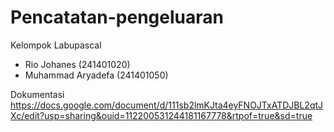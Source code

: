 # Pencatatan-pengeluaran
Kelompok Labupascal
- Rio Johanes (241401020)
- Muhammad Aryadefa (241401050)

Dokumentasi
https://docs.google.com/document/d/111sb2lmKJta4eyFNOJTxATDJBL2qtJXc/edit?usp=sharing&ouid=112200531244181167778&rtpof=true&sd=true

